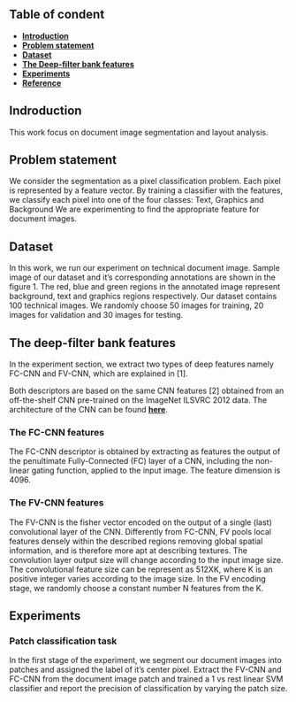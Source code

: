 
## Table of condent
* **[Introduction](#introduction)**
* **[Problem statement](#problem-statement)**
* **[Dataset](#dataset)**
* **[The Deep-filter bank features](#the-Deep-filter-bank-features)**
* **[Experiments](#experiments)**
* **[Reference](#reference)**


## Indroduction
This work focus on document image segmentation and layout analysis. 
## Problem statement
 We consider the segmentation as a pixel classification problem.
Each pixel is represented by a feature vector. By training a classifier with the features, we classify each pixel into one of the four classes: Text, Graphics and Background
We are experimenting to find the appropriate feature for document images.

## Dataset
In this work, we run our experiment on technical document image. 
Sample image of our dataset and it’s corresponding annotations are 
shown in the figure 1.  The red, blue and green regions in the annotated 
image represent background, text and graphics regions respectively. 
Our dataset contains 100 technical images. We randomly choose 50 images for 
training, 20 images for validation and 30 images for testing. 

## The deep-filter bank features


In the experiment section, we extract two types of deep 
features namely FC-CNN and FV-CNN, which are explained in [1]. 

Both descriptors are based on the same CNN features [2] 
obtained from an off-the-shelf CNN pre-trained on the ImageNet ILSVRC 2012 data.
The architecture of the CNN can be found **[here](https://www.google.com/url?q=http%3A%2F%2Fwww.vlfeat.org%2Fmatconvnet%2Fmodels%2Fimagenet-vgg-m.svg)**.
### The FC-CNN features
The FC-CNN descriptor is obtained by extracting as features the output of the penultimate Fully-Connected (FC) layer of a CNN, including the non-linear gating function, 
applied to the input image. The feature dimension is 4096.

### The FV-CNN features
The FV-CNN is the fisher vector encoded on the output of a single (last) 
convolutional layer of the CNN. Differently from FC-CNN, FV pools local features densely 
within the described regions removing global spatial information, and is therefore more
apt at describing textures. The convolution layer output size will change according to 
the input image size. The convolutional feature size can be represent as 512XK, where K 
is an positive integer varies according to the image size. In the FV encoding stage, we 
randomly choose a constant number N features from the K.

## Experiments

### Patch classification task
In the first stage of the experiment, we segment our document images into patches 
and assigned the label of it’s center pixel.  Extract the FV-CNN and FC-CNN from 
the document image patch and trained a 1 vs rest linear SVM classifier and report the 
precision of classification by varying the patch size.
